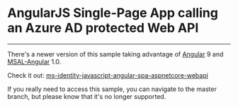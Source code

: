 
# AngularJS Single-Page App calling an Azure AD protected Web API

---

There's a newer version of this sample taking advantage of [Angular](https://angular.io/) 9 and [MSAL-Angular](https://github.com/AzureAD/microsoft-authentication-library-for-js/tree/dev/lib/msal-angular) 1.0.

Check it out: [ms-identity-javascript-angular-spa-aspnetcore-webapi](https://github.com/Azure-Samples/ms-identity-javascript-angular-spa-aspnetcore-webapi)

If you really need to access this sample, you can navigate to the master branch, but please know that it's no longer supported.
